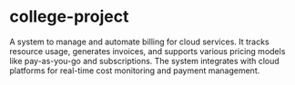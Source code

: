 # college-project
A system to manage and automate billing for cloud services. It tracks resource usage, generates invoices, and supports various pricing models like pay-as-you-go and subscriptions. 
The system integrates with cloud platforms for real-time cost monitoring and payment management.


